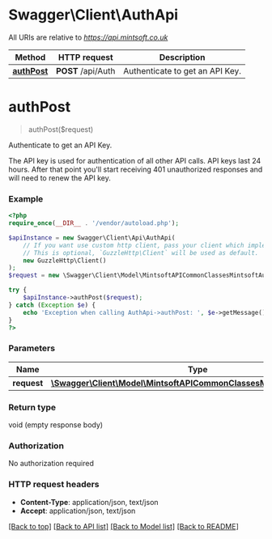 # Swagger\Client\AuthApi

All URIs are relative to *https://api.mintsoft.co.uk*

Method | HTTP request | Description
------------- | ------------- | -------------
[**authPost**](AuthApi.md#authPost) | **POST** /api/Auth | Authenticate to get an API Key.


# **authPost**
> authPost($request)

Authenticate to get an API Key.

The API key is used for authentication of all other API calls. API keys last 24 hours.  After that point you'll start receiving 401 unauthorized responses and will need to  renew the API key.

### Example
```php
<?php
require_once(__DIR__ . '/vendor/autoload.php');

$apiInstance = new Swagger\Client\Api\AuthApi(
    // If you want use custom http client, pass your client which implements `GuzzleHttp\ClientInterface`.
    // This is optional, `GuzzleHttp\Client` will be used as default.
    new GuzzleHttp\Client()
);
$request = new \Swagger\Client\Model\MintsoftAPICommonClassesMintsoftAuthRequest(); // \Swagger\Client\Model\MintsoftAPICommonClassesMintsoftAuthRequest | 

try {
    $apiInstance->authPost($request);
} catch (Exception $e) {
    echo 'Exception when calling AuthApi->authPost: ', $e->getMessage(), PHP_EOL;
}
?>
```

### Parameters

Name | Type | Description  | Notes
------------- | ------------- | ------------- | -------------
 **request** | [**\Swagger\Client\Model\MintsoftAPICommonClassesMintsoftAuthRequest**](../Model/MintsoftAPICommonClassesMintsoftAuthRequest.md)|  |

### Return type

void (empty response body)

### Authorization

No authorization required

### HTTP request headers

 - **Content-Type**: application/json, text/json
 - **Accept**: application/json, text/json

[[Back to top]](#) [[Back to API list]](../../README.md#documentation-for-api-endpoints) [[Back to Model list]](../../README.md#documentation-for-models) [[Back to README]](../../README.md)

